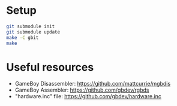 # Setup
```bash
git submodule init
git submodule update
make -C gbit
make
```

# Useful resources
* GameBoy Disassembler: https://github.com/mattcurrie/mgbdis
* GameBoy Assembler: https://github.com/gbdev/rgbds
* "hardware.inc" file: https://github.com/gbdev/hardware.inc
